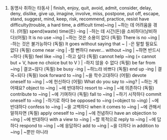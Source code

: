 1) 동명사 취하는 타동사	| finish, enjoy, quit, avoid, admit, consider, delay, deny, dislike, give up, imagine, involve, miss, postpone, put off, escape, stand, suggest, mind, keep, risk, recommend, practice, resist
have difficulty(trouble, a hard time, a difficult time)~ing	| ~하는 데 어려움을 겪다. (어필)
spend(waste) time(돈) -ing 	| -하는 데 시간(돈)을 소비하다(낭비하다)(어필)
It is no use ~ing	| ~하는 것은 소용이 없다 (독필)
There is no ~ing	| -하는 것은 불가능하다 (독필)
​It goes without saying that ~	| -은 말할 필요도 없다 (독필) 
come near -ing	| -할 뻔하다 
never... without ~ing	| ~하면 반드시~하다 (독필)
feel like ~ing	| -하고 싶다 (독필) 
cannot help ~ing (= cannot but + V, have no choice but to V )	| -하지 않을 수 없다 (독필)
be far from ~ing	| 결코~않다 (독필)
be busy -ing	| ~하느라 바쁘다 (독필) 
end up -ing	| 결국~되다 (독필)
look forward to ~ing	| ~을 학수고대하다 (어필)
devote oneself to ~ing	| ~에 헌신하다 (어필)
What do you say to ~ing?	| ~하는 게 어때요?
object to ~ing	| ~에 반대하다
resort to ~ing 	| ~에 의존하다 (독필)
contribute to ~ing	| ~에 기여하다 (독필)
fall to ~ing	| ~하기 시작하다
commit oneself to ~ing	| -하기로 하다
be opposed to ~ing (=object to ~ing)	| ~에 반대하다
confess to ~ing	| ~을 고백하다
when it comes to ~ing	| ~에 관해서 말하자면 (독필)
apply oneself to ~ing	| ~에 전념하다
have an objection to ~ing	| ~에 반대하다
with a view to ~ing	| ~할 목적으로
reply to ~ing	| ~에 답하다
respond to ~ing	| ~에 응답하다
add to ~ing	| ~을 더하다
in addition to ~ing	| ~뿐만 아니라​